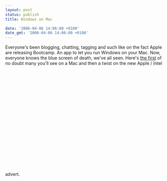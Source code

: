 ```yaml
---
layout: post
status: publish
title: Windows on Mac

date: '2006-04-06 14:06:00 +0100'
date_gmt: '2006-04-06 14:06:00 +0100'
---
```

Everyone's been blogging, chatting, tagging and such like on the fact Apple are releasing Bootcamp. An app to let you run Windows on your Mac.
Now, everyone knows the blue screen of death, we've all seen. Here's <a href="http://www.dealcatcher.com/forums/m_402248/tm.htm" target="_blank">the first</a> of no doubt many you'll see on a Mac and then a twist on the new Apple / Intel advert.
<object width="425" height="350"><param name="movie" value="http://www.youtube.com/v/RwHMIxdDdu8"></param><embed src="http://www.youtube.com/v/RwHMIxdDdu8" type="application/x-shockwave-flash" width="425" height="350"></embed></object>

